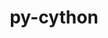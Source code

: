 ---
title: "py-cython"
layout: cache
categories: [package, develop-2023-12-17]
meta: {"versions": ["0.29.36", "3.0.4"], "compilers": ["apple-clang@=15.0.0", "cce@=15.0.1", "gcc@=11.1.0", "gcc@=11.3.0", "gcc@=11.4.0", "gcc@=12.3.0", "gcc@=7.3.1", "gcc@=7.5.0", "gcc@=9.4.0", "oneapi@=2023.2.0"], "oss": ["amzn2", "rhel8", "ubuntu18.04", "ubuntu20.04", "ubuntu22.04", "ventura"], "platforms": ["darwin", "linux"], "targets": ["aarch64", "neoverse_n1", "neoverse_v1", "ppc64le", "x86_64_v3", "zen4"], "stacks": ["aws-isc", "aws-isc-aarch64", "data-vis-sdk", "developer-tools", "e4s", "e4s-cray-rhel", "e4s-neoverse_v1", "e4s-oneapi", "e4s-power", "e4s-rocm-external", "ml-darwin-aarch64-mps", "ml-linux-x86_64-cpu", "ml-linux-x86_64-cuda", "ml-linux-x86_64-rocm", "radiuss", "root", "tutorial"], "num_specs": 51, "num_specs_by_stack": {"ml-darwin-aarch64-mps": 4, "root": 51, "aws-isc-aarch64": 2, "aws-isc": 1, "e4s-cray-rhel": 2, "e4s-neoverse_v1": 6, "radiuss": 2, "developer-tools": 1, "e4s-power": 6, "data-vis-sdk": 4, "e4s": 8, "e4s-rocm-external": 1, "e4s-oneapi": 9, "ml-linux-x86_64-cuda": 5, "ml-linux-x86_64-cpu": 5, "ml-linux-x86_64-rocm": 5, "tutorial": 1}}
spec_details: [{"hash": "7u6ry5xdfcr6ogjciegroytqyybr5qxz", "compiler": "apple-clang@=15.0.0", "versions": ["3.0.4"], "os": "ventura", "platform": "darwin", "target": "aarch64", "variants": ["build_system=python_pip"], "stacks": ["ml-darwin-aarch64-mps", "root"], "size": "-", "tarball": "https://binaries.spack.io/develop-2023-12-17/build_cache/darwin-ventura-aarch64/apple-clang-15.0.0/py-cython-3.0.4/darwin-ventura-aarch64-apple-clang-15.0.0-py-cython-3.0.4-7u6ry5xdfcr6ogjciegroytqyybr5qxz.spack"}, {"hash": "lmt7zxvomtizyo7wxn46tv6eu2ffdsw6", "compiler": "apple-clang@=15.0.0", "versions": ["0.29.36"], "os": "ventura", "platform": "darwin", "target": "aarch64", "variants": ["build_system=python_pip", "patches=c4369ad"], "stacks": ["ml-darwin-aarch64-mps", "root"], "size": "-", "tarball": "https://binaries.spack.io/develop-2023-12-17/build_cache/darwin-ventura-aarch64/apple-clang-15.0.0/py-cython-0.29.36/darwin-ventura-aarch64-apple-clang-15.0.0-py-cython-0.29.36-lmt7zxvomtizyo7wxn46tv6eu2ffdsw6.spack"}, {"hash": "3dwjiy64hsvapv6jxf7kf5jaf4jey3xl", "compiler": "apple-clang@=15.0.0", "versions": ["3.0.4"], "os": "ventura", "platform": "darwin", "target": "aarch64", "variants": ["build_system=python_pip"], "stacks": ["ml-darwin-aarch64-mps", "root"], "size": "-", "tarball": "https://binaries.spack.io/develop-2023-12-17/build_cache/darwin-ventura-aarch64/apple-clang-15.0.0/py-cython-3.0.4/darwin-ventura-aarch64-apple-clang-15.0.0-py-cython-3.0.4-3dwjiy64hsvapv6jxf7kf5jaf4jey3xl.spack"}, {"hash": "bmatepcebakmrvgg7t6iehajyiqnqhw4", "compiler": "apple-clang@=15.0.0", "versions": ["0.29.36"], "os": "ventura", "platform": "darwin", "target": "aarch64", "variants": ["build_system=python_pip", "patches=c4369ad"], "stacks": ["ml-darwin-aarch64-mps", "root"], "size": "-", "tarball": "https://binaries.spack.io/develop-2023-12-17/build_cache/darwin-ventura-aarch64/apple-clang-15.0.0/py-cython-0.29.36/darwin-ventura-aarch64-apple-clang-15.0.0-py-cython-0.29.36-bmatepcebakmrvgg7t6iehajyiqnqhw4.spack"}, {"hash": "nuwcvhwtvuwwklgi2i7q3le3f77cuqja", "compiler": "gcc@=7.3.1", "versions": ["0.29.36"], "os": "amzn2", "platform": "linux", "target": "aarch64", "variants": ["build_system=python_pip", "patches=c4369ad"], "stacks": ["root", "aws-isc-aarch64"], "size": "-", "tarball": "https://binaries.spack.io/develop-2023-12-17/build_cache/linux-amzn2-aarch64/gcc-7.3.1/py-cython-0.29.36/linux-amzn2-aarch64-gcc-7.3.1-py-cython-0.29.36-nuwcvhwtvuwwklgi2i7q3le3f77cuqja.spack"}, {"hash": "w2inor7ldqrm6qbye6cvwsz5hayjocor", "compiler": "gcc@=7.3.1", "versions": ["0.29.36"], "os": "amzn2", "platform": "linux", "target": "neoverse_n1", "variants": ["build_system=python_pip", "patches=c4369ad"], "stacks": ["root", "aws-isc-aarch64"], "size": "-", "tarball": "https://binaries.spack.io/develop-2023-12-17/build_cache/linux-amzn2-neoverse_n1/gcc-7.3.1/py-cython-0.29.36/linux-amzn2-neoverse_n1-gcc-7.3.1-py-cython-0.29.36-w2inor7ldqrm6qbye6cvwsz5hayjocor.spack"}, {"hash": "uqrufpmukleg4digci7vc4w7373n53w6", "compiler": "gcc@=7.3.1", "versions": ["0.29.36"], "os": "amzn2", "platform": "linux", "target": "x86_64_v3", "variants": ["build_system=python_pip", "patches=c4369ad"], "stacks": ["root", "aws-isc"], "size": "-", "tarball": "https://binaries.spack.io/develop-2023-12-17/build_cache/linux-amzn2-x86_64_v3/gcc-7.3.1/py-cython-0.29.36/linux-amzn2-x86_64_v3-gcc-7.3.1-py-cython-0.29.36-uqrufpmukleg4digci7vc4w7373n53w6.spack"}, {"hash": "2swkrgpuhbok5ruhmnjr4ywo6k2rpvoz", "compiler": "cce@=15.0.1", "versions": ["0.29.36"], "os": "rhel8", "platform": "linux", "target": "zen4", "variants": ["build_system=python_pip", "patches=c4369ad"], "stacks": ["root", "e4s-cray-rhel"], "size": "-", "tarball": "https://binaries.spack.io/develop-2023-12-17/build_cache/linux-rhel8-zen4/cce-15.0.1/py-cython-0.29.36/linux-rhel8-zen4-cce-15.0.1-py-cython-0.29.36-2swkrgpuhbok5ruhmnjr4ywo6k2rpvoz.spack"}, {"hash": "vmamowku6pjmrq3w6jfr6fnwst6ibuur", "compiler": "cce@=15.0.1", "versions": ["3.0.4"], "os": "rhel8", "platform": "linux", "target": "zen4", "variants": ["build_system=python_pip"], "stacks": ["root", "e4s-cray-rhel"], "size": "-", "tarball": "https://binaries.spack.io/develop-2023-12-17/build_cache/linux-rhel8-zen4/cce-15.0.1/py-cython-3.0.4/linux-rhel8-zen4-cce-15.0.1-py-cython-3.0.4-vmamowku6pjmrq3w6jfr6fnwst6ibuur.spack"}, {"hash": "od57rjtjjhandtspwfr6bnfdrzxvlmzt", "compiler": "gcc@=11.4.0", "versions": ["0.29.36"], "os": "ubuntu20.04", "platform": "linux", "target": "neoverse_v1", "variants": ["build_system=python_pip", "patches=c4369ad"], "stacks": ["root", "e4s-neoverse_v1"], "size": "-", "tarball": "https://binaries.spack.io/develop-2023-12-17/build_cache/linux-ubuntu20.04-neoverse_v1/gcc-11.4.0/py-cython-0.29.36/linux-ubuntu20.04-neoverse_v1-gcc-11.4.0-py-cython-0.29.36-od57rjtjjhandtspwfr6bnfdrzxvlmzt.spack"}, {"hash": "htnxe5m7uefy4mt3yvuvaapwz6wx57rq", "compiler": "gcc@=7.5.0", "versions": ["0.29.36"], "os": "ubuntu18.04", "platform": "linux", "target": "x86_64_v3", "variants": ["build_system=python_pip", "patches=c4369ad"], "stacks": ["root", "radiuss"], "size": "-", "tarball": "https://binaries.spack.io/develop-2023-12-17/build_cache/linux-ubuntu18.04-x86_64_v3/gcc-7.5.0/py-cython-0.29.36/linux-ubuntu18.04-x86_64_v3-gcc-7.5.0-py-cython-0.29.36-htnxe5m7uefy4mt3yvuvaapwz6wx57rq.spack"}, {"hash": "j4avrziwp6r4lkvt5ozepdzzh3453snz", "compiler": "gcc@=7.5.0", "versions": ["0.29.36"], "os": "ubuntu18.04", "platform": "linux", "target": "x86_64_v3", "variants": ["build_system=python_pip", "patches=c4369ad"], "stacks": ["root", "radiuss"], "size": "-", "tarball": "https://binaries.spack.io/develop-2023-12-17/build_cache/linux-ubuntu18.04-x86_64_v3/gcc-7.5.0/py-cython-0.29.36/linux-ubuntu18.04-x86_64_v3-gcc-7.5.0-py-cython-0.29.36-j4avrziwp6r4lkvt5ozepdzzh3453snz.spack"}, {"hash": "2pennqnw7gum2rd6sexla5wttmqpsftl", "compiler": "gcc@=7.5.0", "versions": ["0.29.36"], "os": "ubuntu18.04", "platform": "linux", "target": "x86_64_v3", "variants": ["build_system=python_pip", "patches=c4369ad"], "stacks": ["root", "developer-tools"], "size": "-", "tarball": "https://binaries.spack.io/develop-2023-12-17/build_cache/linux-ubuntu18.04-x86_64_v3/gcc-7.5.0/py-cython-0.29.36/linux-ubuntu18.04-x86_64_v3-gcc-7.5.0-py-cython-0.29.36-2pennqnw7gum2rd6sexla5wttmqpsftl.spack"}, {"hash": "2mejsqre3eled6abdggzbe4gc5ljdatg", "compiler": "gcc@=11.4.0", "versions": ["3.0.4"], "os": "ubuntu20.04", "platform": "linux", "target": "neoverse_v1", "variants": ["build_system=python_pip"], "stacks": ["root", "e4s-neoverse_v1"], "size": "-", "tarball": "https://binaries.spack.io/develop-2023-12-17/build_cache/linux-ubuntu20.04-neoverse_v1/gcc-11.4.0/py-cython-3.0.4/linux-ubuntu20.04-neoverse_v1-gcc-11.4.0-py-cython-3.0.4-2mejsqre3eled6abdggzbe4gc5ljdatg.spack"}, {"hash": "fhqps3kp2fqj4fnxacys6d7csju3utm7", "compiler": "gcc@=11.4.0", "versions": ["0.29.36"], "os": "ubuntu20.04", "platform": "linux", "target": "neoverse_v1", "variants": ["build_system=python_pip", "patches=c4369ad"], "stacks": ["root", "e4s-neoverse_v1"], "size": "-", "tarball": "https://binaries.spack.io/develop-2023-12-17/build_cache/linux-ubuntu20.04-neoverse_v1/gcc-11.4.0/py-cython-0.29.36/linux-ubuntu20.04-neoverse_v1-gcc-11.4.0-py-cython-0.29.36-fhqps3kp2fqj4fnxacys6d7csju3utm7.spack"}, {"hash": "p5ftpq5kxeul3aojxoaenpqic4rfz7gk", "compiler": "gcc@=11.4.0", "versions": ["3.0.4"], "os": "ubuntu20.04", "platform": "linux", "target": "neoverse_v1", "variants": ["build_system=python_pip"], "stacks": ["root", "e4s-neoverse_v1"], "size": "-", "tarball": "https://binaries.spack.io/develop-2023-12-17/build_cache/linux-ubuntu20.04-neoverse_v1/gcc-11.4.0/py-cython-3.0.4/linux-ubuntu20.04-neoverse_v1-gcc-11.4.0-py-cython-3.0.4-p5ftpq5kxeul3aojxoaenpqic4rfz7gk.spack"}, {"hash": "idchml6g7gcjn7fydbmkqvn576tmw4es", "compiler": "gcc@=11.4.0", "versions": ["3.0.4"], "os": "ubuntu20.04", "platform": "linux", "target": "neoverse_v1", "variants": ["build_system=python_pip"], "stacks": ["root", "e4s-neoverse_v1"], "size": "-", "tarball": "https://binaries.spack.io/develop-2023-12-17/build_cache/linux-ubuntu20.04-neoverse_v1/gcc-11.4.0/py-cython-3.0.4/linux-ubuntu20.04-neoverse_v1-gcc-11.4.0-py-cython-3.0.4-idchml6g7gcjn7fydbmkqvn576tmw4es.spack"}, {"hash": "3yc2srv5htsu5ul6x7ondls63u6a6hcz", "compiler": "gcc@=11.4.0", "versions": ["0.29.36"], "os": "ubuntu20.04", "platform": "linux", "target": "neoverse_v1", "variants": ["build_system=python_pip", "patches=c4369ad"], "stacks": ["root", "e4s-neoverse_v1"], "size": "-", "tarball": "https://binaries.spack.io/develop-2023-12-17/build_cache/linux-ubuntu20.04-neoverse_v1/gcc-11.4.0/py-cython-0.29.36/linux-ubuntu20.04-neoverse_v1-gcc-11.4.0-py-cython-0.29.36-3yc2srv5htsu5ul6x7ondls63u6a6hcz.spack"}, {"hash": "zd5exqzlhldlxwre6o4p5iui33jd4gby", "compiler": "gcc@=9.4.0", "versions": ["0.29.36"], "os": "ubuntu20.04", "platform": "linux", "target": "ppc64le", "variants": ["build_system=python_pip", "patches=c4369ad"], "stacks": ["e4s-power", "root"], "size": "-", "tarball": "https://binaries.spack.io/develop-2023-12-17/build_cache/linux-ubuntu20.04-ppc64le/gcc-9.4.0/py-cython-0.29.36/linux-ubuntu20.04-ppc64le-gcc-9.4.0-py-cython-0.29.36-zd5exqzlhldlxwre6o4p5iui33jd4gby.spack"}, {"hash": "644eoiwfiqarpovbsbevq2ky32jevgqj", "compiler": "gcc@=9.4.0", "versions": ["3.0.4"], "os": "ubuntu20.04", "platform": "linux", "target": "ppc64le", "variants": ["build_system=python_pip"], "stacks": ["e4s-power", "root"], "size": "-", "tarball": "https://binaries.spack.io/develop-2023-12-17/build_cache/linux-ubuntu20.04-ppc64le/gcc-9.4.0/py-cython-3.0.4/linux-ubuntu20.04-ppc64le-gcc-9.4.0-py-cython-3.0.4-644eoiwfiqarpovbsbevq2ky32jevgqj.spack"}, {"hash": "djaguktci64sacntuhgi6ehj7ha4kgmq", "compiler": "gcc@=9.4.0", "versions": ["0.29.36"], "os": "ubuntu20.04", "platform": "linux", "target": "ppc64le", "variants": ["build_system=python_pip", "patches=c4369ad"], "stacks": ["e4s-power", "root"], "size": "-", "tarball": "https://binaries.spack.io/develop-2023-12-17/build_cache/linux-ubuntu20.04-ppc64le/gcc-9.4.0/py-cython-0.29.36/linux-ubuntu20.04-ppc64le-gcc-9.4.0-py-cython-0.29.36-djaguktci64sacntuhgi6ehj7ha4kgmq.spack"}, {"hash": "f4r73kdwomg6yyd37naolzhpum7whry4", "compiler": "gcc@=9.4.0", "versions": ["3.0.4"], "os": "ubuntu20.04", "platform": "linux", "target": "ppc64le", "variants": ["build_system=python_pip"], "stacks": ["e4s-power", "root"], "size": "-", "tarball": "https://binaries.spack.io/develop-2023-12-17/build_cache/linux-ubuntu20.04-ppc64le/gcc-9.4.0/py-cython-3.0.4/linux-ubuntu20.04-ppc64le-gcc-9.4.0-py-cython-3.0.4-f4r73kdwomg6yyd37naolzhpum7whry4.spack"}, {"hash": "mbq67qb4wq5e7a7s7uuzjvmlv5ruurfy", "compiler": "gcc@=9.4.0", "versions": ["3.0.4"], "os": "ubuntu20.04", "platform": "linux", "target": "ppc64le", "variants": ["build_system=python_pip"], "stacks": ["e4s-power", "root"], "size": "-", "tarball": "https://binaries.spack.io/develop-2023-12-17/build_cache/linux-ubuntu20.04-ppc64le/gcc-9.4.0/py-cython-3.0.4/linux-ubuntu20.04-ppc64le-gcc-9.4.0-py-cython-3.0.4-mbq67qb4wq5e7a7s7uuzjvmlv5ruurfy.spack"}, {"hash": "rzw6hjzwsd52sbvpll5vx2vvfl2s5yp7", "compiler": "gcc@=9.4.0", "versions": ["0.29.36"], "os": "ubuntu20.04", "platform": "linux", "target": "ppc64le", "variants": ["build_system=python_pip", "patches=c4369ad"], "stacks": ["e4s-power", "root"], "size": "-", "tarball": "https://binaries.spack.io/develop-2023-12-17/build_cache/linux-ubuntu20.04-ppc64le/gcc-9.4.0/py-cython-0.29.36/linux-ubuntu20.04-ppc64le-gcc-9.4.0-py-cython-0.29.36-rzw6hjzwsd52sbvpll5vx2vvfl2s5yp7.spack"}, {"hash": "urbffrckpflea4a3lnypb2apgjaascsg", "compiler": "gcc@=11.1.0", "versions": ["0.29.36"], "os": "ubuntu20.04", "platform": "linux", "target": "x86_64_v3", "variants": ["build_system=python_pip", "patches=c4369ad"], "stacks": ["root", "data-vis-sdk"], "size": "-", "tarball": "https://binaries.spack.io/develop-2023-12-17/build_cache/linux-ubuntu20.04-x86_64_v3/gcc-11.1.0/py-cython-0.29.36/linux-ubuntu20.04-x86_64_v3-gcc-11.1.0-py-cython-0.29.36-urbffrckpflea4a3lnypb2apgjaascsg.spack"}, {"hash": "okmxegretpypeejvqhtcmp7kyc7stajt", "compiler": "gcc@=11.1.0", "versions": ["0.29.36"], "os": "ubuntu20.04", "platform": "linux", "target": "x86_64_v3", "variants": ["build_system=python_pip", "patches=c4369ad"], "stacks": ["root", "data-vis-sdk"], "size": "-", "tarball": "https://binaries.spack.io/develop-2023-12-17/build_cache/linux-ubuntu20.04-x86_64_v3/gcc-11.1.0/py-cython-0.29.36/linux-ubuntu20.04-x86_64_v3-gcc-11.1.0-py-cython-0.29.36-okmxegretpypeejvqhtcmp7kyc7stajt.spack"}, {"hash": "be3q3e2skfn3bs5cprgqteku6aeifa2u", "compiler": "gcc@=11.1.0", "versions": ["3.0.4"], "os": "ubuntu20.04", "platform": "linux", "target": "x86_64_v3", "variants": ["build_system=python_pip"], "stacks": ["root", "data-vis-sdk"], "size": "-", "tarball": "https://binaries.spack.io/develop-2023-12-17/build_cache/linux-ubuntu20.04-x86_64_v3/gcc-11.1.0/py-cython-3.0.4/linux-ubuntu20.04-x86_64_v3-gcc-11.1.0-py-cython-3.0.4-be3q3e2skfn3bs5cprgqteku6aeifa2u.spack"}, {"hash": "3hd57otnnhn7ke6ozjrbputfhnxfoceq", "compiler": "gcc@=11.1.0", "versions": ["3.0.4"], "os": "ubuntu20.04", "platform": "linux", "target": "x86_64_v3", "variants": ["build_system=python_pip"], "stacks": ["root", "data-vis-sdk"], "size": "-", "tarball": "https://binaries.spack.io/develop-2023-12-17/build_cache/linux-ubuntu20.04-x86_64_v3/gcc-11.1.0/py-cython-3.0.4/linux-ubuntu20.04-x86_64_v3-gcc-11.1.0-py-cython-3.0.4-3hd57otnnhn7ke6ozjrbputfhnxfoceq.spack"}, {"hash": "yoorwmraewdesfnx6q6gpxqgtdffczoo", "compiler": "gcc@=11.4.0", "versions": ["0.29.36"], "os": "ubuntu20.04", "platform": "linux", "target": "x86_64_v3", "variants": ["build_system=python_pip", "patches=c4369ad"], "stacks": ["e4s", "root"], "size": "-", "tarball": "https://binaries.spack.io/develop-2023-12-17/build_cache/linux-ubuntu20.04-x86_64_v3/gcc-11.4.0/py-cython-0.29.36/linux-ubuntu20.04-x86_64_v3-gcc-11.4.0-py-cython-0.29.36-yoorwmraewdesfnx6q6gpxqgtdffczoo.spack"}, {"hash": "ec5zj4h4ohisa4o2purvmu2bzietb2m6", "compiler": "gcc@=11.4.0", "versions": ["0.29.36"], "os": "ubuntu20.04", "platform": "linux", "target": "x86_64_v3", "variants": ["build_system=python_pip", "patches=c4369ad"], "stacks": ["e4s", "root", "e4s-rocm-external"], "size": "-", "tarball": "https://binaries.spack.io/develop-2023-12-17/build_cache/linux-ubuntu20.04-x86_64_v3/gcc-11.4.0/py-cython-0.29.36/linux-ubuntu20.04-x86_64_v3-gcc-11.4.0-py-cython-0.29.36-ec5zj4h4ohisa4o2purvmu2bzietb2m6.spack"}, {"hash": "fasqk4lygid3noij472jdukwnaqcmigd", "compiler": "gcc@=11.4.0", "versions": ["3.0.4"], "os": "ubuntu20.04", "platform": "linux", "target": "x86_64_v3", "variants": ["build_system=python_pip"], "stacks": ["e4s", "root"], "size": "-", "tarball": "https://binaries.spack.io/develop-2023-12-17/build_cache/linux-ubuntu20.04-x86_64_v3/gcc-11.4.0/py-cython-3.0.4/linux-ubuntu20.04-x86_64_v3-gcc-11.4.0-py-cython-3.0.4-fasqk4lygid3noij472jdukwnaqcmigd.spack"}, {"hash": "dy5q3fgeeycmbraafazcgj6hrpifaxrn", "compiler": "gcc@=11.4.0", "versions": ["3.0.4"], "os": "ubuntu20.04", "platform": "linux", "target": "x86_64_v3", "variants": ["build_system=python_pip"], "stacks": ["e4s", "root"], "size": "-", "tarball": "https://binaries.spack.io/develop-2023-12-17/build_cache/linux-ubuntu20.04-x86_64_v3/gcc-11.4.0/py-cython-3.0.4/linux-ubuntu20.04-x86_64_v3-gcc-11.4.0-py-cython-3.0.4-dy5q3fgeeycmbraafazcgj6hrpifaxrn.spack"}, {"hash": "7hiblifs275rpubwzojtrusoxcu5s4dc", "compiler": "gcc@=11.4.0", "versions": ["0.29.36"], "os": "ubuntu20.04", "platform": "linux", "target": "x86_64_v3", "variants": ["build_system=python_pip", "patches=c4369ad"], "stacks": ["e4s", "root"], "size": "-", "tarball": "https://binaries.spack.io/develop-2023-12-17/build_cache/linux-ubuntu20.04-x86_64_v3/gcc-11.4.0/py-cython-0.29.36/linux-ubuntu20.04-x86_64_v3-gcc-11.4.0-py-cython-0.29.36-7hiblifs275rpubwzojtrusoxcu5s4dc.spack"}, {"hash": "pm5efzjkrbykhbcbuwl7yom6wahyzmgn", "compiler": "gcc@=11.4.0", "versions": ["3.0.4"], "os": "ubuntu20.04", "platform": "linux", "target": "x86_64_v3", "variants": ["build_system=python_pip"], "stacks": ["e4s", "root"], "size": "-", "tarball": "https://binaries.spack.io/develop-2023-12-17/build_cache/linux-ubuntu20.04-x86_64_v3/gcc-11.4.0/py-cython-3.0.4/linux-ubuntu20.04-x86_64_v3-gcc-11.4.0-py-cython-3.0.4-pm5efzjkrbykhbcbuwl7yom6wahyzmgn.spack"}, {"hash": "mriqeeqnb5h57xi4qclxphdtqvezomqu", "compiler": "gcc@=11.4.0", "versions": ["3.0.4"], "os": "ubuntu20.04", "platform": "linux", "target": "x86_64_v3", "variants": ["build_system=python_pip"], "stacks": ["e4s", "root"], "size": "-", "tarball": "https://binaries.spack.io/develop-2023-12-17/build_cache/linux-ubuntu20.04-x86_64_v3/gcc-11.4.0/py-cython-3.0.4/linux-ubuntu20.04-x86_64_v3-gcc-11.4.0-py-cython-3.0.4-mriqeeqnb5h57xi4qclxphdtqvezomqu.spack"}, {"hash": "e2uvgw3wo5oyujlyol52wfcvhvm3enkt", "compiler": "gcc@=11.4.0", "versions": ["0.29.36"], "os": "ubuntu20.04", "platform": "linux", "target": "x86_64_v3", "variants": ["build_system=python_pip", "patches=c4369ad"], "stacks": ["e4s", "root"], "size": "-", "tarball": "https://binaries.spack.io/develop-2023-12-17/build_cache/linux-ubuntu20.04-x86_64_v3/gcc-11.4.0/py-cython-0.29.36/linux-ubuntu20.04-x86_64_v3-gcc-11.4.0-py-cython-0.29.36-e2uvgw3wo5oyujlyol52wfcvhvm3enkt.spack"}, {"hash": "5n6t3k5khx7ve7ud4fncet6ucmrsbgqo", "compiler": "oneapi@=2023.2.0", "versions": ["0.29.36"], "os": "ubuntu20.04", "platform": "linux", "target": "x86_64_v3", "variants": ["build_system=python_pip", "patches=c4369ad"], "stacks": ["root", "e4s-oneapi"], "size": "-", "tarball": "https://binaries.spack.io/develop-2023-12-17/build_cache/linux-ubuntu20.04-x86_64_v3/oneapi-2023.2.0/py-cython-0.29.36/linux-ubuntu20.04-x86_64_v3-oneapi-2023.2.0-py-cython-0.29.36-5n6t3k5khx7ve7ud4fncet6ucmrsbgqo.spack"}, {"hash": "fi6vvkqj52dpoxlblcwkd7b32pqmsekl", "compiler": "oneapi@=2023.2.0", "versions": ["3.0.4"], "os": "ubuntu20.04", "platform": "linux", "target": "x86_64_v3", "variants": ["build_system=python_pip"], "stacks": ["root", "e4s-oneapi"], "size": "-", "tarball": "https://binaries.spack.io/develop-2023-12-17/build_cache/linux-ubuntu20.04-x86_64_v3/oneapi-2023.2.0/py-cython-3.0.4/linux-ubuntu20.04-x86_64_v3-oneapi-2023.2.0-py-cython-3.0.4-fi6vvkqj52dpoxlblcwkd7b32pqmsekl.spack"}, {"hash": "uqohkchyrhx37ei3gnfu6d7gceexjn6g", "compiler": "oneapi@=2023.2.0", "versions": ["0.29.36"], "os": "ubuntu20.04", "platform": "linux", "target": "x86_64_v3", "variants": ["build_system=python_pip", "patches=c4369ad"], "stacks": ["root", "e4s-oneapi"], "size": "-", "tarball": "https://binaries.spack.io/develop-2023-12-17/build_cache/linux-ubuntu20.04-x86_64_v3/oneapi-2023.2.0/py-cython-0.29.36/linux-ubuntu20.04-x86_64_v3-oneapi-2023.2.0-py-cython-0.29.36-uqohkchyrhx37ei3gnfu6d7gceexjn6g.spack"}, {"hash": "v2tjdieqemmalq7hymqjhe3hhsvk656y", "compiler": "oneapi@=2023.2.0", "versions": ["0.29.36"], "os": "ubuntu20.04", "platform": "linux", "target": "x86_64_v3", "variants": ["build_system=python_pip", "patches=c4369ad"], "stacks": ["root", "e4s-oneapi"], "size": "-", "tarball": "https://binaries.spack.io/develop-2023-12-17/build_cache/linux-ubuntu20.04-x86_64_v3/oneapi-2023.2.0/py-cython-0.29.36/linux-ubuntu20.04-x86_64_v3-oneapi-2023.2.0-py-cython-0.29.36-v2tjdieqemmalq7hymqjhe3hhsvk656y.spack"}, {"hash": "lpjhuawlys2ejgfcegt3tfab5656u6fw", "compiler": "oneapi@=2023.2.0", "versions": ["3.0.4"], "os": "ubuntu20.04", "platform": "linux", "target": "x86_64_v3", "variants": ["build_system=python_pip"], "stacks": ["root", "e4s-oneapi"], "size": "-", "tarball": "https://binaries.spack.io/develop-2023-12-17/build_cache/linux-ubuntu20.04-x86_64_v3/oneapi-2023.2.0/py-cython-3.0.4/linux-ubuntu20.04-x86_64_v3-oneapi-2023.2.0-py-cython-3.0.4-lpjhuawlys2ejgfcegt3tfab5656u6fw.spack"}, {"hash": "wdb4xsrcomj4di5dbqqg5r2c5scrpfbf", "compiler": "oneapi@=2023.2.0", "versions": ["0.29.36"], "os": "ubuntu20.04", "platform": "linux", "target": "x86_64_v3", "variants": ["build_system=python_pip", "patches=c4369ad"], "stacks": ["root", "e4s-oneapi"], "size": "-", "tarball": "https://binaries.spack.io/develop-2023-12-17/build_cache/linux-ubuntu20.04-x86_64_v3/oneapi-2023.2.0/py-cython-0.29.36/linux-ubuntu20.04-x86_64_v3-oneapi-2023.2.0-py-cython-0.29.36-wdb4xsrcomj4di5dbqqg5r2c5scrpfbf.spack"}, {"hash": "ygnfgyfymlhlyjgi7y2swt36nn7vttvp", "compiler": "oneapi@=2023.2.0", "versions": ["3.0.4"], "os": "ubuntu20.04", "platform": "linux", "target": "x86_64_v3", "variants": ["build_system=python_pip"], "stacks": ["root", "e4s-oneapi"], "size": "-", "tarball": "https://binaries.spack.io/develop-2023-12-17/build_cache/linux-ubuntu20.04-x86_64_v3/oneapi-2023.2.0/py-cython-3.0.4/linux-ubuntu20.04-x86_64_v3-oneapi-2023.2.0-py-cython-3.0.4-ygnfgyfymlhlyjgi7y2swt36nn7vttvp.spack"}, {"hash": "ws4wm2a24djrjlmvdhiehro7xrvynzu3", "compiler": "oneapi@=2023.2.0", "versions": ["0.29.36"], "os": "ubuntu20.04", "platform": "linux", "target": "x86_64_v3", "variants": ["build_system=python_pip", "patches=c4369ad"], "stacks": ["root", "e4s-oneapi"], "size": "-", "tarball": "https://binaries.spack.io/develop-2023-12-17/build_cache/linux-ubuntu20.04-x86_64_v3/oneapi-2023.2.0/py-cython-0.29.36/linux-ubuntu20.04-x86_64_v3-oneapi-2023.2.0-py-cython-0.29.36-ws4wm2a24djrjlmvdhiehro7xrvynzu3.spack"}, {"hash": "6e7nvqfonsmw62y2zklesr5lsp4uqagf", "compiler": "oneapi@=2023.2.0", "versions": ["3.0.4"], "os": "ubuntu20.04", "platform": "linux", "target": "x86_64_v3", "variants": ["build_system=python_pip"], "stacks": ["root", "e4s-oneapi"], "size": "-", "tarball": "https://binaries.spack.io/develop-2023-12-17/build_cache/linux-ubuntu20.04-x86_64_v3/oneapi-2023.2.0/py-cython-3.0.4/linux-ubuntu20.04-x86_64_v3-oneapi-2023.2.0-py-cython-3.0.4-6e7nvqfonsmw62y2zklesr5lsp4uqagf.spack"}, {"hash": "afpscbxolej76mvvs2m7ruexvu42qnpn", "compiler": "gcc@=11.3.0", "versions": ["3.0.4"], "os": "ubuntu22.04", "platform": "linux", "target": "x86_64_v3", "variants": ["build_system=python_pip"], "stacks": ["ml-linux-x86_64-cuda", "ml-linux-x86_64-cpu", "root", "ml-linux-x86_64-rocm"], "size": "-", "tarball": "https://binaries.spack.io/develop-2023-12-17/build_cache/linux-ubuntu22.04-x86_64_v3/gcc-11.3.0/py-cython-3.0.4/linux-ubuntu22.04-x86_64_v3-gcc-11.3.0-py-cython-3.0.4-afpscbxolej76mvvs2m7ruexvu42qnpn.spack"}, {"hash": "p5pggi5ex75gq4aqspm7kkp7hip4e775", "compiler": "gcc@=11.3.0", "versions": ["0.29.36"], "os": "ubuntu22.04", "platform": "linux", "target": "x86_64_v3", "variants": ["build_system=python_pip", "patches=c4369ad"], "stacks": ["ml-linux-x86_64-cuda", "ml-linux-x86_64-cpu", "root", "ml-linux-x86_64-rocm"], "size": "-", "tarball": "https://binaries.spack.io/develop-2023-12-17/build_cache/linux-ubuntu22.04-x86_64_v3/gcc-11.3.0/py-cython-0.29.36/linux-ubuntu22.04-x86_64_v3-gcc-11.3.0-py-cython-0.29.36-p5pggi5ex75gq4aqspm7kkp7hip4e775.spack"}, {"hash": "c7z46llc4izyrxt5lvkbsaltu4sh3wsk", "compiler": "gcc@=11.3.0", "versions": ["3.0.4"], "os": "ubuntu22.04", "platform": "linux", "target": "x86_64_v3", "variants": ["build_system=python_pip"], "stacks": ["ml-linux-x86_64-cuda", "ml-linux-x86_64-cpu", "root", "ml-linux-x86_64-rocm"], "size": "-", "tarball": "https://binaries.spack.io/develop-2023-12-17/build_cache/linux-ubuntu22.04-x86_64_v3/gcc-11.3.0/py-cython-3.0.4/linux-ubuntu22.04-x86_64_v3-gcc-11.3.0-py-cython-3.0.4-c7z46llc4izyrxt5lvkbsaltu4sh3wsk.spack"}, {"hash": "3fsthsjzoutavuokdretdnq3e2clwx2v", "compiler": "gcc@=11.3.0", "versions": ["0.29.36"], "os": "ubuntu22.04", "platform": "linux", "target": "x86_64_v3", "variants": ["build_system=python_pip", "patches=c4369ad"], "stacks": ["ml-linux-x86_64-cuda", "ml-linux-x86_64-cpu", "root", "ml-linux-x86_64-rocm"], "size": "-", "tarball": "https://binaries.spack.io/develop-2023-12-17/build_cache/linux-ubuntu22.04-x86_64_v3/gcc-11.3.0/py-cython-0.29.36/linux-ubuntu22.04-x86_64_v3-gcc-11.3.0-py-cython-0.29.36-3fsthsjzoutavuokdretdnq3e2clwx2v.spack"}, {"hash": "mdyy3o5r7oz2zckjihr3r53xfq2oujx3", "compiler": "gcc@=11.3.0", "versions": ["0.29.36"], "os": "ubuntu22.04", "platform": "linux", "target": "x86_64_v3", "variants": ["build_system=python_pip", "patches=c4369ad"], "stacks": ["ml-linux-x86_64-cuda", "ml-linux-x86_64-cpu", "root", "ml-linux-x86_64-rocm"], "size": "-", "tarball": "https://binaries.spack.io/develop-2023-12-17/build_cache/linux-ubuntu22.04-x86_64_v3/gcc-11.3.0/py-cython-0.29.36/linux-ubuntu22.04-x86_64_v3-gcc-11.3.0-py-cython-0.29.36-mdyy3o5r7oz2zckjihr3r53xfq2oujx3.spack"}, {"hash": "b5tq3bofx2s3o4mjfnl6l2bmoyuuqbto", "compiler": "gcc@=12.3.0", "versions": ["0.29.36"], "os": "ubuntu22.04", "platform": "linux", "target": "x86_64_v3", "variants": ["build_system=python_pip", "patches=c4369ad"], "stacks": ["root", "tutorial"], "size": "-", "tarball": "https://binaries.spack.io/develop-2023-12-17/build_cache/linux-ubuntu22.04-x86_64_v3/gcc-12.3.0/py-cython-0.29.36/linux-ubuntu22.04-x86_64_v3-gcc-12.3.0-py-cython-0.29.36-b5tq3bofx2s3o4mjfnl6l2bmoyuuqbto.spack"}]
---